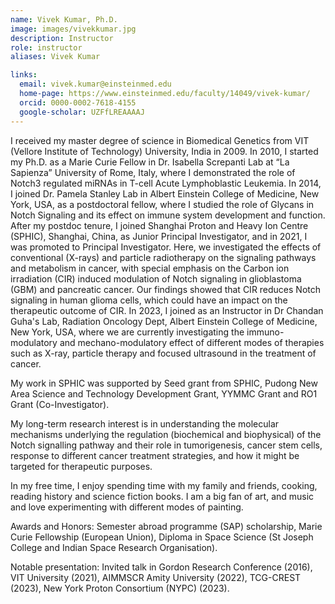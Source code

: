 ```yaml
---
name: Vivek Kumar, Ph.D.
image: images/vivekkumar.jpg
description: Instructor
role: instructor
aliases: Vivek Kumar

links:
  email: vivek.kumar@einsteinmed.edu
  home-page: https://www.einsteinmed.edu/faculty/14049/vivek-kumar/
  orcid: 0000-0002-7618-4155
  google-scholar: UZFfLREAAAAJ
---
```


I received my master degree of science in Biomedical Genetics from VIT (Vellore Institute of Technology) University, India in 2009. In 2010, I started my Ph.D. as a Marie Curie Fellow in Dr. Isabella Screpanti Lab at “La Sapienza” University of Rome, Italy, where I demonstrated the role of Notch3 regulated miRNAs in T-cell Acute Lymphoblastic Leukemia. In 2014, I joined Dr. Pamela Stanley Lab in Albert Einstein College of Medicine, New York, USA, as a postdoctoral fellow, where I studied the role of Glycans in Notch Signaling and its effect on immune system development and function. After my postdoc tenure, I joined Shanghai Proton and Heavy Ion Centre (SPHIC), Shanghai, China, as Junior Principal Investigator, and in 2021, I was promoted to Principal Investigator. Here, we investigated the effects of conventional (X-rays) and particle radiotherapy on the signaling pathways and metabolism in cancer, with special emphasis on the Carbon ion irradiation (CIR) induced modulation of Notch signaling in glioblastoma (GBM) and pancreatic cancer. Our findings showed that CIR reduces Notch signaling in human glioma cells, which could have an impact on the therapeutic outcome of CIR. In 2023, I joined as an Instructor in Dr Chandan Guha's Lab, Radiation Oncology Dept, Albert Einstein College of Medicine, New York, USA, where we are currently investigating the immuno-modulatory and mechano-modulatory effect of different modes of therapies such as X-ray, particle therapy and focused ultrasound in the treatment of cancer. 

My work in SPHIC was supported by Seed grant from SPHIC, Pudong New Area Science and Technology Development Grant, YYMMC Grant and RO1 Grant (Co-Investigator).

My long-term research interest is in understanding the molecular mechanisms underlying the regulation (biochemical and biophysical) of the Notch signalling pathway and their role in tumorigenesis, cancer stem cells, response to different cancer treatment strategies, and how it might be targeted for therapeutic purposes. 

In my free time, I enjoy spending time with my family and friends, cooking, reading history and science fiction books. I am a big fan of art, and music and love experimenting with different modes of painting.

Awards and Honors: Semester abroad programme (SAP) scholarship, Marie Curie Fellowship (European Union), Diploma in Space Science (St Joseph College and Indian Space Research Organisation).

Notable presentation: Invited talk in Gordon Research Conference (2016), VIT University (2021), AIMMSCR Amity University (2022), TCG-CREST (2023), New York Proton Consortium (NYPC) (2023).